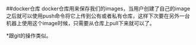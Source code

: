 ##docker仓库
docker仓库用来保存我们的images，当用户创建了自己的image之后就可以使用push命令将它上传到公有或者私有仓库，这样下次要在另外一台机器上使用这个image时候，只需要从仓库上pull下来就可以了。

*跟git的操作类似。
